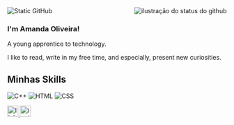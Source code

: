 <img align='right' src="https://github-readme-stats.vercel.app/api?username=mayolliv&show_icons=true&title_color=DB7093&text_color=FFC0CB&icon_color=DB7093&bg_color=363636&cache_seconds=2300" alt="ilustração do status do github">

<img src="https://img.shields.io/static/v1?label=HELLO&message=WORLD!&color=DB7093&style=for-the-badge&logo=GitHub" alt="Static GitHub">

### I'm Amanda Oliveira!

<p>A young apprentice to technology.</p>
<p>I like to read, write in my free time, and especially, present new curiosities.</p>

## Minhas Skills

![C++](https://img.shields.io/badge/-C++-333333?style=flat&logo=C%2B%2B&logoColor=00599C)
![HTML](https://img.shields.io/badge/-HTML-333333?style=flat&logo=HTML)
![CSS](https://img.shields.io/badge/-CSS-333333?style=flat&logo=CSS3&logoColor=1572B6)

  <a href="https://www.linkedin.com/in/amanda-oliveira-camargo" target="_blank">
    <img src="https://img.shields.io/badge/LinkedIn-blue?style=for-the-badge&logo=linkedin&logoColor=white" height="25" alt="linkedin logo" />
  </a>

  <a href="https://www.instagram.com/ankliver" target="_blank">
    <img src="https://img.shields.io/static/v1?message=Instagram&logo=instagram&label=&color=A52A2A&logoColor=white&labelColor=&style=for-the-badge" height="25" alt="instagram logo" />
  </a>


</div>

###

